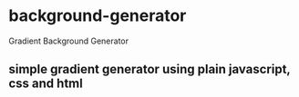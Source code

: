 # background-generator
Gradient Background Generator

## simple gradient generator using plain javascript, css and html
